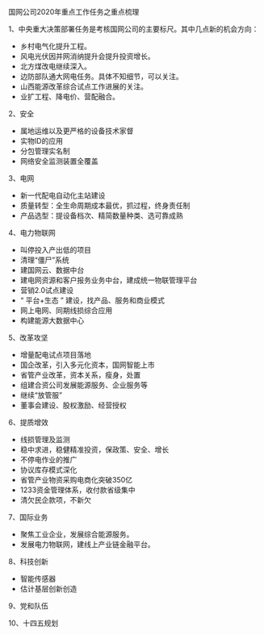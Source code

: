 国网公司2020年重点工作任务之重点梳理

1、中央重大决策部署任务是考核国网公司的主要标尺。其中几点新的机会方向：

- 乡村电气化提升工程。
- 风电光伏因并网消纳提升会提升投资增长。
- 北方煤改电继续深入。
- 边防部队通大网电任务。具体不知细节，可以关注。
- 山西能源改革综合试点工作进展的关注。
- 业扩工程、降电价、营配融合。

2、安全

- 属地运维以及更严格的设备技术家督
- 实物ID的应用
- 分包管理实名制
- 网络安全监测装置全覆盖

3、电网

- 新一代配电自动化主站建设
- 质量转型：全生命周期成本最优，抓过程，终身责任制
- 产品选型：提设备档次、精简数量种类、选可靠成熟

4、电力物联网

- 叫停投入产出低的项目
- 清理“僵尸”系统
- 建国网云、数据中台
- 建电网资源和客户报务业务中台，建成统一物联管理平台
- 营销2.0试点建设
- “ 平台+生态 ” 建设，找产品、服务和商业模式
- 网上电网、同期线损综合应用
- 构建能源大数据中心

5、改革攻坚

- 增量配电试点项目落地
- 国企改革，引入多元化资本，国网智能上市
- 省管产业改革，资本关系，瘦身，处置
- 组建合资公司发展能源服务、企业服务等
- 继续“放管服”
- 董事会建设、股权激励、经营授权

6、提质增效

- 线损管理及监测
- 稳中求进，稳健精准投资，保政策、安全、增长
- 不停电作业的推广
- 协议库存模式深化
- 省管产业物资采购电商化突破350亿
- 1233资金管理体系，收付款省级集中
- 清欠民企款项，不新欠

7、国际业务

- 聚焦工业企业，发展综合能源服务。
- 发展电力物联网，建线上产业链金融平台。

8、科技创新

- 智能传感器
- 估计基层创新创造

9、党和队伍

10、十四五规划

